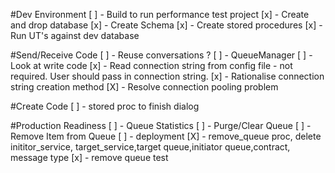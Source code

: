 #Dev Environment
[ ] - Build to run performance test project
[x] - Create and drop database
[x] - Create Schema
[x] - Create stored procedures
[x] - Run UT's against dev database
 
#Send/Receive Code
[ ] - Reuse conversations ?
[ ] - QueueManager
[ ] - Look at write code
[x] - Read connection string from config file - not required.  User should pass in connection string.
[x] - Rationalise connection string creation method
[X] - Resolve connection pooling problem

#Create Code
[ ] - stored proc to finish dialog

#Production Readiness
[ ] - Queue Statistics
[ ] - Purge/Clear Queue
[ ] - Remove Item from Queue
[ ] - deployment
[X] - remove_queue proc, delete inititor_service, target_service,target queue,initiator queue,contract, message type
[x] - remove queue test


